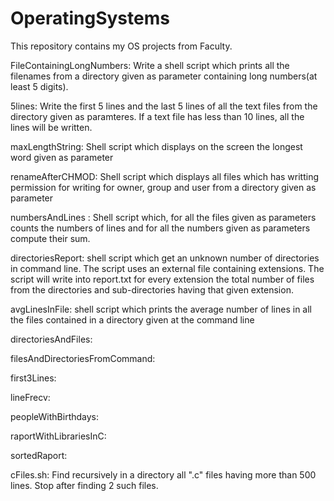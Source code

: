 # OperatingSystems

This repository contains my OS projects from Faculty.

FileContainingLongNumbers:  Write a shell script which prints all the filenames from a directory given as parameter containing long numbers(at least 5 digits). 

5lines: Write the first 5 lines and the last 5 lines of all the text files from the directory given as paramteres. If a text file has less than 10 lines, all the lines will be written. 

maxLengthString: Shell script which displays on the screen the longest word given as parameter

renameAfterCHMOD: Shell script which displays all files which has writting permission for writing for owner, group and user from a directory given as parameter

numbersAndLines : Shell script which, for all the files given as parameters counts the numbers of lines and for all the numbers given as parameters compute their sum. 

directoriesReport: shell script which get an unknown number of directories in command line. The script uses an external file containing extensions. The script will write into report.txt for every extension the total number of files from the directories and sub-directories having that given extension. 

avgLinesInFile: shell script which prints the average number of lines in all the files contained in a directory given at the command line

directoriesAndFiles:

filesAndDirectoriesFromCommand:

first3Lines:

lineFrecv:

peopleWithBirthdays:

raportWithLibrariesInC:

sortedRaport: 

cFiles.sh: Find recursively in a directory all ".c" files having more than 500 lines. Stop after finding 2 such files.
